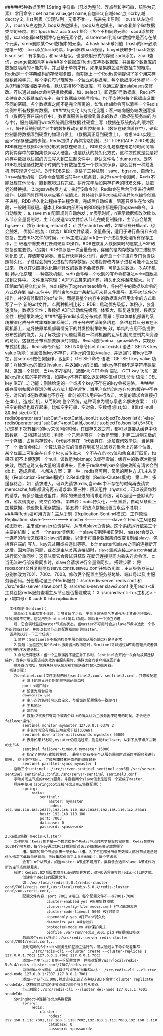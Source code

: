 ######5种数据类型
    1.String 字符串（可以为整形、浮点型和字符串，统称为元素）
        常用命令：set name value,get name,自加incr,自减decr,加incrby,减decrby
    2，list 列表（实现队列，元素不唯一，先进先出原则）
        lpush:从左边推入，rpush从右边推入,lpop从左边弹出，rpop从右边弹出，llen查看某个list数据类型的长度。例：lpush list1 aaa
    3.set 集合（各个不相同的元素）
        sadd添加数据，scard查看set数据种存在的元素个数，sismember判断set数据中是否存在某个元素，srem删除某个set数据中的元素。
    4.hash hash散列值（hash的key必须是唯一的）
        hset添加hash元素，hget获取hash数据，hmget获取多个hash数据
    5.sort set：有序集合，和hash相似，也是映射形式的存储
        zadd添加，zcard查询，zrange数据排序
#####多个数据库
    Redis支持多数据库，并且每个数据库的数据是隔离的不能共享，并且基于单机才有，如果是集群就没有数据库的概念。Redis是一个字典结构的存储服务器，而实际上
    一个Redis实例提供了多个用来存储数据的字典，每个字典可以理解为一个独立的数据库。每个数据库对外都以一个从0开始的递增数字命名，默认支持16个数据库，可
    以通过配置databases来修改。可以通过select命令更换数据库，如：select 1，即选取1号数据库。Redis不支持自定义数据库的名字，每个数据库以编号命名。也
    不支持为每个数据库设置不同的密码。多个数据库之间不是完全隔离的，如flushall命令可以清空一个Redis实例中所有数据库数据，
#####持久化
    1.持久化流程：客户端向服务端发送写操作（数据在客户端内存中），数据库服务端接收到请求的数据（数据在服务端的内存中），服务端调用write系统调用将数据
        往硬盘上写（数据在系统内存的缓冲区上），操作系统将缓冲区中的数据移动到硬盘控制器上（数据在硬盘缓存中），硬盘控制器将数据写到硬盘的物理介质上
        （数据真正落到硬盘上）。
        考虑redis实现上面5个保存硬盘的步骤，Redis提供了两种策略机制，即：RDB和AOF
    2.RDB机制
        RDB就是把数据以快照的形式保存在硬盘上。RDB持久化是指在指定的时间间隔内将内存中的数据集快照写入硬盘。也是默认的持久化方式，这种方式就是就是将
        内存中数据以快照的方式写入到二进制文件中，默认文件名：dump.rdb。既然RDB机制是通过把某个时刻的所有数据生成一个快照来保存，那么就有一种触发机
        制实现这个过程。对于RDB来说，提供了三种机制：save、bgsave、自动化。
        1.save触发机制：该命令会阻塞当前Redis服务器，执行save命令期间，Redis不能处理其他命令，直到RDB过程完成。执行完毕后如果存在老的RDB文件，就把
        老的替换掉。
        2.bgsave触发方式：执行该命令时，Redis会在后台异步进行快照操作，快照同时还可以响应客户端请求。具体操作是Redis进程执行fork操作创建子进程，RDB
        持久化过程由子进程负责，完成后自动结束。阻塞只发生在fork阶段，一般时间很短。基本上Redis内部所有的RDB操作都是采用bgsave命令。
        3.自动触发：
            a. save m n 配置规则自动触发；m表示时间，n表示数据修改次数
            b. 从节点全量复制时，主节点发送rdb文件给从节点完成复制操作，主节点会触发 bgsave;
            c. 执行 debug reload时；
            d. 执行shutdown时，如果没有开启aof，也会触发。
        优势和劣势：（优势）RDB文件紧凑，全量备份，适用于进行备份和灾难恢复。生成RDB文件的时候，redis主进程会fork()一个子进程来处理所有保存工作，主
        进程不需要进行任何硬盘IO操作。RDB在恢复大数据集时的速度比AOF的恢复速度要快。（劣势）RDB快照是一次全量备份，存储的是内存数据的二进制序列化形
        式，存储非常紧凑。当进行快照持久化时，会开启一个子进程专门负责快照持久化，子进程会拥有父进程的内存数据，父进程修改内存子进程可能不会反应过来，
        所以在快照持久化期间修改的数据不会被保存，可能丢失数据。
    3.AOF机制
        持久化原理：一种高效机制，redis会将每一个收到的写命令都通过write函数追加到文件中。
        文件重写原理：AOF方式带来的问题，持久化文件越来越大。为了压缩aof的持久化文件，redis提供了bgrewriteaof命令，将内存中的数据以命令的方式保存到
        临时文件中，同时会fork出一条新进程来将文件重写。重写aof文件的操作，并没有读取旧的aof文件，而是将整个内存中的数据库内容用命令的方式重写了一个
        新的aof文件。
    4.两种机制比较：
        RDB：启动优先级低，体积小，恢复速度块，数据安全性：丢数据
        AOF:启动优先级高，体积大，恢复速度慢，数据安全性：根据策略决定
#####基于redis实现分布式锁
    背景：原单体单机部署的系统被演化成分布式集群部署系统后，由于分布式系统多线程、多进程并且分布在不同机器上，这将使原单机部署情况下的并发控制策略失
        效，单纯的应用不能提供分布式锁的能力。为了解决这个问题就需要一种跨机器的互斥机制来控制共享资源的访问，这就是分布式锁要解决的问题。
    Redis提供setnx、getset命令，实现分布式锁机制。
    Redis命令介绍：
        SETNX命令(set if not exists)
        语法：SETNX key value
        功能：当且仅当key不存在，将key的值设为value，并返回1；若key已存在，则setnx不做任何操作，返回0；
        GETSET命令
        语法：GETSET key value
        功能：将给定key的值设为value，并返回key的旧值，当key存在但不是字符串类型时，返回一个错误，当key不存在时，返回nil;
        GET命令
        语法：GET key
        功能：返回key所关联的字符串值，如果key不存在那么返回特殊值nil
        DEL命令
        语法：DEL key [KEY ...]
        功能：删除给定的一个或多个key,不存在的key会被忽略。
#####缓存雪崩和缓存穿透的解决方法
    1.缓存透传：当用户查询的key在redis缓存中不存在，对应的id在数据库也不存在，此时被非法用户进行攻击，大量的请求会直接打在db上，造成宕机，从而影响
        整个系统，这种现象为缓存穿透
    2.解决方案：
       （1）把空的数据也缓存起来，比如空字符串、空对象、空数组或list,如：
        if(list!=null && list.size()>0){
            redisOperator.set("subCat:"+rootCatId,JsonUtils.objectToJson(list));
        }else{
            redisOperator.set("subCat:"+rootCatId,JsonUtils.objectToJson(list),5*60);
        }//这样下次有相同的key来访问的时候，在缓存失效之前，都可以直接从缓存中获取数据。
        (2)布隆过滤器：判读一个元素是否在一个数组里面，利用二进制去做的一个存储，占用内存较小，0代表不存在，1代表存在，添加查询效率快，当保存了一个
        数值会经过一个算法将对应的值保存到布隆过滤器的集合上的某个位置，某个位置上可能会存在多个key,当传进来一个不存在的key值和集合进行匹配，如果匹
        配不上便返回一个null。该数组为bitmap;
    3.缓存雪崩：缓存中的数据大批量失效，然后这时又有大量的请求进来，但由于redis中的key全部失效所有请求会到db上，造成宕机。
    4.解决方案：
        第一种：redis高可用，常见的两种方式1.主从复制（Replication-Sentinel模式）2.Redis集群（Redis-Cluster模式）
        第二种：多缓存结合，如：请求进入，可以先请求redis,当redis中不存在的时候再去请求memcache,如果都没有再去请求db
        第三种：限流组件（hystrix），可以设置每秒的请求，有多少能通过组件，剩余的未通过的请求走降级，可以返回一些默认的值，或友情提示，或空白的值。
        第四种：redis持久化，一旦重启，自动从硬盘上加载数据，快速恢复缓存数据。
        第五种：将热点数据设置为永远不过期；
#####Redis高可用方案
    1.主从复制（Replication-Sentinel模式）
      工作原理-Replication:
                        slave-1----------> master <-----------slave-2
       Redis主从结构如图所示，主节点master负责读写，从节点slave负责读。这个系统运行依靠三个主要的机制：
       a:当一个master实例和一个slave实例连接正常时，master会发送一连串的命令来保持对slave的更新，以便于将自身数据集的改变复制给slave，包括客户端的
       写入、key的过期或被逐出等等。
       b:当master和slave之间的连接断开之后，因为网络问题、或者是主从关系连接超时，slave重新连接上master并尝试进行部分重同步：这意味着它会尝试只获取
       在断开连接期间内丢失的命令流。
       c:当无法进行部分重同步时，slave会请求进行全量重同步。
      搭建步骤：
        将redis.conf文件复制两份slave.conf和slave2.conf并修改配置：主从服务器端口分别修改为7001、7002、7003，修改两个配置主服务器地址、端口号以及
        主服务器密码。分别启动这三个Redis服务：./src/redis-server redis.conf 和 ./src/redis-server slave.conf 及
         ./src/redis-server slave2.conf
        使用redis-cli工具连接redis服务查看主从节点是否搭建成功：
            $ ./src/redis-cli -h <主机名> -p <端口号>
            $ .auth <password>
            $ info replication
      
      工作原理-Sentinel：
        简单的主从集群有个问题，主节点挂了之后，无法从新选举的节点作为主节点进行操作，导致服务不可用。这就用到Sentinel(哨兵)功能。哨兵是一个独立的进
        程，它会实时监控master节点的状态，当master不可用时会从slave节点中选出一个作为新的master，并修改其他节点的配置指向新的master。
      该系统执行一下三个任务：
        1.监控：Sentinel会不断地检查主服务器和从服务器运行是否正常
        2.提醒：当监控的某个Redis服务器出现问题时，Sentinel可以通过API向管理员或者其他应用程序发送通知。
        3.自动故障迁移：当一个主服务器不能正常工作时，Sentinel会开始一次自动故障迁移操作，当客户端试图连接失效的主服务器时，集群也会向客户端返回新主
        服务器的地址，使得集群可以使用新竹服务器代替失效服务器。
      搭建步骤：
        将sentinel.conf文件复制两份为sentinel2.conf、sentinel3.conf，并修改配置
            # 三个配置文件分别配置不同的端口号
            port <端口号>
            # 设置为后台启动
            daemonize yes
            # 主节点的名称(可以自定义，与后面的配置保持一致即可)
            # 主机地址
            # 端口号
            # 数量(2代表只有两个或两个以上的哨兵认为主服务器不可用的时候，才会进行failover操作)
            sentinel monitor mymaster 127.0.0.1 6379 2
            # 多长时间没有响应认为主观下线(SDOWN)
            sentinel down-after-milliseconds mymaster 60000
            # 表示如果15秒后,mysater仍没活过来，则启动failover，从剩下从节点序曲新的主节点
            sentinel failover-timeout mymaster 15000
            # 指定了在执行故障转移时， 最多可以有多少个从服务器同时对新的主服务器进行同步， 这个数字越小， 完成故障转移所需的时间就越长
            sentinel parallel-syncs mymaster 1
        启动三个sentinel：./src/server-sentinel sentinel.conf和./src/server-sentinel sentinel2.conf及./src/server-sentinel sentinel3.conf
        手动关闭主节点的redis服务，并查看两个slave信息是否有一个变成了master.
        程序中使用（springboot连接redis主从集群配置）：
            spring:
                redis:  
                    sentinel:
                        master: mymaster
                        nodes:  192.168.110.182:26379,192.168.110.182:26380,192.168.110.182:26381
                    host: 192.168.110.180
                    port: 7003
                    database: 0
                    password: <password>
                    
    2.Redis集群（Redis-Cluster）
        工作原理：Redis集群是一个提供在多个Redis节点间共享数据的程序集。Redis集群有16384个哈希槽，每个key通过CRC16校验后对16384取模来决定放置哪个
            槽。集群的每个节点负责一部分hash槽。为了使在部分节点失效或大部分节点无法通信的情况下集群仍然可用，所以集群使用了主从复制模式，每个节点都
            会有1-n个从节点，如当master-A节点不可用了，集群便会选举slave-A节点作为新的主节点继续服务。
        搭建：Redis5.0之后版本放弃Ruby的集群方式，改用C语言编写的redis-cli的方式。
            创建多个Redis的配置文件，
            如：/usr/local/redis-5.0.4/redis-cluster-conf/7001/redis.conf,/usr/local/redis-5.0.4/redis-cluster-conf/7002/redis.conf,...
            配置文件内容：port 7001 #端口，每个配置文件不一样7001-7006
                       cluster-enabled yes #采用集群模式
                       cluster-config-file nodes.conf #节点配置文件
                       cluster-node-timeout 5000 #超时时间
                       appendonly yes #打开aof持久化
                       daemonize yes #后台运行
                       protected-mode no #非保护模式
                       pidfile /var/run/redis_7001.pid #根据端口修改
            启动各个redis节点：./src/redis-server redis-cluster-conf/7001/redis.conf,...
            此时启动的6个redis服务是相互独立运行的，可以通过以下命令配置集群：
                ./src/redis-cli --cluster create --cluster-replicas 1 127.0.0.1:7001 127.0.0.1:7002 127.0.0.1:7003
            添加一个主节点：复制一份配置文件，并修改配置/usr/local/redis-5.0.4/redis-cluster-conf/7007/redis.conf
            启动该Redis服务，并将该节点添加到集群中去：./src/redis-cli --cluster add-node 127.0.0.1:7007 127.0.0.1:7001
            添加一个从节点7008,然后连接上该节点并执行如下命令：cluster replicate <nodeId>，这样就可以指定该节点成为哪个节点的从节点。
            节点移除：./src/redis-cli --cluster del-node 127.0.0.1:7001 <nodeId>
        SpringBoot中连接Redis集群配置
            spring:
                redis:
                    cluster:
                        nodes: 192.168.1.110:7001,192.168.1.110:7002,192.168.1.110:7003,192.168.1.110:7004,...
                        database: 0
                        password: <password>
                
             